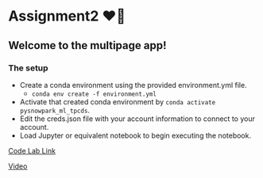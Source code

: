# Assignment2  ❤️‍🔥
## Welcome to the multipage app!
### The setup
  * Create a conda environment using the provided environment.yml file.
    - `conda env create -f environment.yml`
  * Activate that created conda environment by `conda activate pysnowpark_ml_tpcds`.
  * Edit the creds.json file with your account information to connect to your account.
  * Load Jupyter or equivalent notebook to begin executing the notebook.

[Code Lab Link](https://docs.google.com/document/d/1tR45WPhxRbq6_FXf4MKTivlmEEWpQe0XEKOBG449s_0/edit?usp=sharing)

[Video](https://northeastern-my.sharepoint.com/personal/bodkhe_a_northeastern_edu/_layouts/15/stream.aspx?id=%2Fpersonal%2Fbodkhe%5Fa%5Fnortheastern%5Fedu%2FDocuments%2FRecordings%2FCall%20with%20Ansh%20and%201%20other%2D20231021%5F231847%2DMeeting%20Recording%2Emp4&referrer=Teams%2ETEAMS%2DELECTRON&referrerScenario=TMRChicletExpiration%2Eview%2Eview&ga=1)
